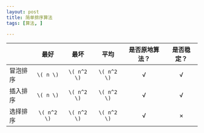 ```yaml
---
layout: post
title: 简单排序算法
tags: [算法, ]

---
```


| &nbsp; | 最好 | 最坏 | 平均 | 是否原地算法？ | 是否稳定？ |
| :-------- |:------:|:------:|:------:|:------:|:------:|
| 冒泡排序 | `\( n \)` | `\( n^2 \)` | `\( n^2 \)` | √ | √ |
| 插入排序 | `\( n \)` | `\( n^2 \)` | `\( n^2 \)` | √ | √ | 
| 选择排序 | `\( n^2 \)` | `\( n^2 \)` | `\( n^2 \)` | √ | × |